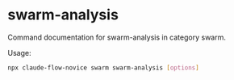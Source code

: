 # swarm-analysis

Command documentation for swarm-analysis in category swarm.

Usage:
```bash
npx claude-flow-novice swarm swarm-analysis [options]
```
